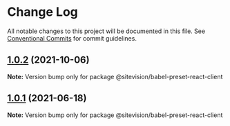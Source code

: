 # Change Log

All notable changes to this project will be documented in this file.
See [Conventional Commits](https://conventionalcommits.org) for commit guidelines.

## [1.0.2](https://github.com/sitevision/sitevision-apps/compare/@sitevision/babel-preset-react-client@1.0.1...@sitevision/babel-preset-react-client@1.0.2) (2021-10-06)

**Note:** Version bump only for package @sitevision/babel-preset-react-client

## [1.0.1](https://github.com/sitevision/sitevision-apps/compare/@sitevision/babel-preset-react-client@1.0.0...@sitevision/babel-preset-react-client@1.0.1) (2021-06-18)

**Note:** Version bump only for package @sitevision/babel-preset-react-client
